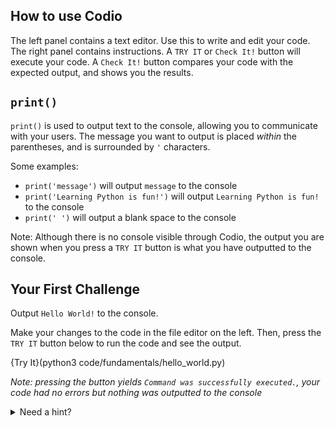 ## How to use Codio

The left panel contains a text editor. Use this to write and edit your code. The right panel contains instructions. A `TRY IT` or `Check It!` button will execute your code. A `Check It!` button compares your code with the expected output, and shows you the results.

## `print()`

`print()` is used to output text to the console, allowing you to communicate with your users. The message you want to output is placed *within* the parentheses, and is surrounded by `'` characters.

Some examples:
* `print('message')` will output `message` to the console
* `print('Learning Python is fun!')` will output `Learning Python is fun!` to the console
* `print(' ')` will output a blank space to the console

Note: Although there is no console visible through Codio, the output you are shown when you press a `TRY IT` button is what you have outputted to the console.

## Your First Challenge

Output `Hello World!` to the console. 

Make your changes to the code in the file editor on the left. Then, press the `TRY IT` button below to run the code and see the output.

{Try It}(python3 code/fundamentals/hello_world.py)

*Note: pressing the button yields `Command was successfully executed.`, your code had no errors but nothing was outputted to the console*

<details><summary>Need a hint?</summary>`print('Hello World!')`</details>
